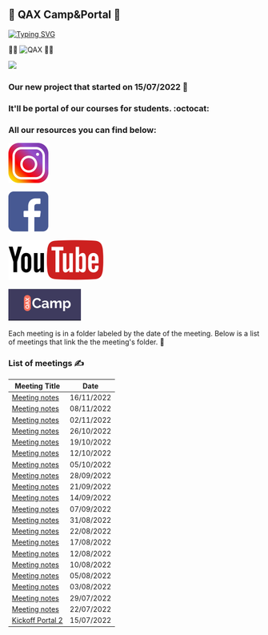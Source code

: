 ## :octopus: QAX Сamp&Portal :octopus:
 
[![Typing SVG](https://readme-typing-svg.herokuapp.com?color=%2336BCF7&lines=QAX+Practice+Job_offer)](https://git.io/typing-svg)

👨‍🎓 ![QAX](https://user-images.githubusercontent.com/72439798/183895287-16881555-2ad2-4f11-85ee-51354901f216.PNG) 👩‍🎓

<img src="https://media.giphy.com/media/qLHzYjlA2FW8g/giphy.gif" />

### Our new project that started on 15/07/2022 💪

### It'll be portal of our courses for students. :octocat: 

### All our resources you can find below:
 
[![QAX](https://github.com/scholokov/qax-portal-2/blob/main/drive/instagram-png-instagram-png-logo-1455-1024x1024.png)](https://www.instagram.com/qax_camp/?igshid=YmMyMTA2M2Y%3D)

[![QAX](https://github.com/scholokov/qax-portal-2/blob/main/drive/facebook-icon-logo-C61047A9E7-seeklogo.com.png)](https://www.facebook.com/qax.camp) 

[![QAX](https://github.com/scholokov/qax-portal-2/blob/main/drive/2560px-Logo_of_YouTube_(2015-2017).svg.png)](https://www.youtube.com/channel/UCXXCVCk7gw0aa8T0a6cx7Ow)

[![QAX](https://github.com/scholokov/qax-portal-2/blob/main/drive/%D0%A1%D0%BD%D0%B8%D0%BC%D0%BE%D0%BA.PNG)](https://portal.qax-camp.com.ua)  

Each meeting is in a folder labeled by the date of the meeting. Below is a list of meetings that link the the meeting's folder. :book:


### List of meetings ✍️ 

| Meeting Title                                     | Date              | 
|---------------------------------------------------|-------------------|
| [Meeting notes](Meeting%20notes/Meeting%20notes%2016.11.22.md) | 16/11/2022 | 
| [Meeting notes](Meeting%20notes/Meeting%20notes%2008.11.22.md) | 08/11/2022 |
| [Meeting notes](Meeting%20notes/Meeting%20notes%2002.11.22.md) | 02/11/2022 |
| [Meeting notes](Meeting%20notes/Meeting%20notes%2026.10.22.md) | 26/10/2022 |
| [Meeting notes](Meeting%20notes/Meeting%20notes%2019.10.22.md) | 19/10/2022 |
| [Meeting notes](Meeting%20notes/Meeting%20notes%2012.10.22.md) | 12/10/2022 |
| [Meeting notes](Meeting%20notes/Meeting%20notes%2005.10.22.md) | 05/10/2022 |
| [Meeting notes](Meeting%20notes/Meeting%20notes%2028.09.22.md) | 28/09/2022 |
| [Meeting notes](Meeting%20notes/Meeting%20notes%2021.09.22.md) | 21/09/2022 |
| [Meeting notes](Meeting%20notes/Meeting%20notes%2014.09.22.md) | 14/09/2022 |
| [Meeting notes](Meeting%20notes/Meeting%20notes%2007.09.22.md) | 07/09/2022 |
| [Meeting notes](Meeting%20notes/Meeting%20notes%2031.08.22.md) | 31/08/2022 |
| [Meeting notes](Meeting%20notes/Meeting%20notes%2024.08.22.md) | 22/08/2022 |
| [Meeting notes](Meeting%20notes/Meeting%20notes%2017.08.22.md) | 17/08/2022 |
| [Meeting notes](Meeting%20notes/Meeting%20notes%2012.08.22.md) | 12/08/2022 | 
| [Meeting notes](Meeting%20notes/Meeting%20notes%2010.08.22.md) | 10/08/2022 | 
| [Meeting notes](Meeting%20notes/Meeting%20notes%2005.08.22.md) | 05/08/2022 |
| [Meeting notes](Meeting%20notes/Meeting%20notes%2003.08.22.md) | 03/08/2022 |
| [Meeting notes](Meeting%20notes/Meeting%20notes%2029.07.22.md) | 29/07/2022 |
| [Meeting notes](Meeting%20notes/Meeting%20notes%2022.07.22.md) | 22/07/2022 |
| [Kickoff Portal 2](kick%20off/Kickoff%20Portal%202.md) | 15/07/2022 |

<!-- |                                              |      |      |     | -->
